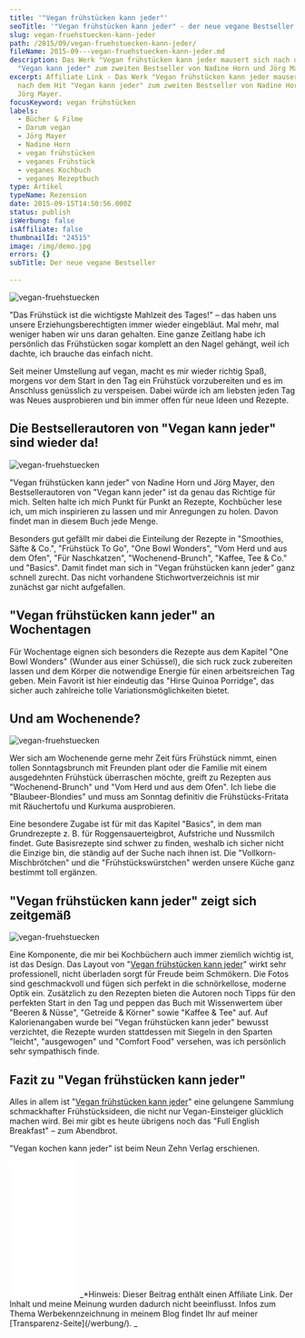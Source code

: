 ```yaml
---
title: '"Vegan frühstücken kann jeder"'
seoTitle: '"Vegan frühstücken kann jeder" - der neue vegane Bestseller'
slug: vegan-fruehstuecken-kann-jeder
path: /2015/09/vegan-fruehstuecken-kann-jeder/
fileName: 2015-09---vegan-fruehstuecken-kann-jeder.md
description: Das Werk "Vegan frühstücken kann jeder mausert sich nach dem Hit
  "Vegan kann jeder" zum zweiten Bestseller von Nadine Horn und Jörg Mayer.
excerpt: Affiliate Link - Das Werk "Vegan frühstücken kann jeder mausert sich
  nach dem Hit "Vegan kann jeder" zum zweiten Bestseller von Nadine Horn und
  Jörg Mayer.
focusKeyword: vegan frühstücken
labels:
  - Bücher & Filme
  - Darum vegan
  - Jörg Mayer
  - Nadine Horn
  - vegan frühstücken
  - veganes Frühstück
  - veganes Kochbuch
  - veganes Rezeptbuch
type: Artikel
typeName: Rezension
date: 2015-09-15T14:50:56.000Z
status: publish
isWerbung: false
isAffiliate: false
thumbnailId: "24515"
image: /img/demo.jpg
errors: {}
subTitle: Der neue vegane Bestseller
  
---
```


![vegan-fruehstuecken](http://cardamonchai.com/wp-content/uploads/2019/06/vegan-fruehstuecken-4-400x267.jpg "[ ](https://amzn.to/2MLMzp8)  Blaubeer-Blondies")

"Das Frühstück ist die wichtigste Mahlzeit des Tages!" – das haben uns unsere
Erziehungsberechtigten immer wieder eingebläut. Mal mehr, mal weniger haben wir
uns daran gehalten. Eine ganze Zeitlang habe ich persönlich das Frühstücken
sogar komplett an den Nagel gehängt, weil ich dachte, ich brauche das einfach
nicht.

Seit meiner Umstellung auf vegan, macht es mir wieder richtig Spaß, morgens vor
dem Start in den Tag ein Frühstück vorzubereiten und es im Anschluss genüsslich
zu verspeisen. Dabei würde ich am liebsten jeden Tag was Neues ausprobieren und
bin immer offen für neue Ideen und Rezepte.

## Die Bestsellerautoren von "Vegan kann jeder" sind wieder da!

![vegan-fruehstuecken](http://cardamonchai.com/wp-content/uploads/2019/06/vegan-fruehstuecken-2-400x600.jpg "[ ](https://amzn.to/2MLMzp8)  Amaranth-Cracker")

"Vegan frühstücken kann jeder" von Nadine Horn und Jörg Mayer, den
Bestsellerautoren von "Vegan kann jeder" ist da genau das Richtige für mich.
Selten halte ich mich Punkt für Punkt an Rezepte, Kochbücher lese ich, um mich
inspirieren zu lassen und mir Anregungen zu holen. Davon findet man in diesem
Buch jede Menge.

Besonders gut gefällt mir dabei die Einteilung der Rezepte in "Smoothies, Säfte
&amp; Co.", "Frühstück To Go", "One Bowl Wonders", "Vom Herd und aus dem Ofen",
"Für Naschkatzen", "Wochenend-Brunch", "Kaffee, Tee &amp; Co." und "Basics".
Damit findet man sich in "Vegan frühstücken kann jeder" ganz schnell zurecht.
Das nicht vorhandene Stichwortverzeichnis ist mir zunächst gar nicht
aufgefallen.

## "Vegan frühstücken kann jeder" an Wochentagen

Für Wochentage eignen sich besonders die Rezepte aus dem Kapitel "One Bowl
Wonders" (Wunder aus einer Schüssel), die sich ruck zuck zubereiten lassen und
dem Körper die notwendige Energie für einen arbeitsreichen Tag geben. Mein
Favorit ist hier eindeutig das "Hirse Quinoa Porridge", das sicher auch
zahlreiche tolle Variationsmöglichkeiten bietet.

## Und am Wochenende?

![vegan-fruehstuecken](http://cardamonchai.com/wp-content/uploads/2019/06/vegan-fruehstuecken-3-400x267.jpg "[ ](https://amzn.to/2MLMzp8)  Green Smoothie Bowl")

Wer sich am Wochenende gerne mehr Zeit fürs Frühstück nimmt, einen tollen
Sonntagsbrunch mit Freunden plant oder die Familie mit einem ausgedehnten
Frühstück überraschen möchte, greift zu Rezepten aus "Wochenend-Brunch" und "Vom
Herd und aus dem Ofen". Ich liebe die "Blaubeer-Blondies" und muss am Sonntag
definitiv die Frühstücks-Fritata mit Räuchertofu und Kurkuma ausprobieren.

Eine besondere Zugabe ist für mit das Kapitel "Basics", in dem man Grundrezepte
z. B. für Roggensauerteigbrot, Aufstriche und Nussmilch findet. Gute
Basisrezepte sind schwer zu finden, weshalb ich sicher nicht die Einzige bin,
die ständig auf der Suche nach ihnen ist. Die "Vollkorn-Mischbrötchen" und die
"Frühstückswürstchen" werden unsere Küche ganz bestimmt toll ergänzen.

## "Vegan frühstücken kann jeder" zeigt sich zeitgemäß

![vegan-fruehstuecken](http://cardamonchai.com/wp-content/uploads/2019/06/vegan-fruehstuecken-1-400x267.jpg "[ ](https://amzn.to/2MLMzp8)  Rohe Käsekuchentörtchen")

Eine Komponente, die mir bei Kochbüchern auch immer ziemlich wichtig ist, ist
das Design. Das Layout von
"[Vegan frühstücken kann jeder](https://amzn.to/2MLMzp8)" wirkt sehr
professionell, nicht überladen sorgt für Freude beim Schmökern. Die Fotos sind
geschmackvoll und fügen sich perfekt in die schnörkellose, moderne Optik ein.
Zusätzlich zu den Rezepten bieten die Autoren noch Tipps für den perfekten Start
in den Tag und peppen das Buch mit Wissenwertem über "Beeren &amp; Nüsse",
"Getreide &amp; Körner" sowie "Kaffee &amp; Tee" auf. Auf Kalorienangaben wurde
bei "Vegan frühstücken kann jeder" bewusst verzichtet, die Rezepte wurden
stattdessen mit Siegeln in den Sparten "leicht", "ausgewogen" und "Comfort Food"
versehen, was ich persönlich sehr sympathisch finde.

## Fazit zu "Vegan frühstücken kann jeder"

Alles in allem ist "[Vegan frühstücken kann jeder](https://amzn.to/2MLMzp8)"
eine gelungene Sammlung schmackhafter Frühstücksideen, die nicht nur
Vegan-Einsteiger glücklich machen wird. Bei mir gibt es heute übrigens noch das
"Full English Breakfast" – zum Abendbrot.

"Vegan kochen kann jeder" ist beim Neun Zehn Verlag erschienen.

<iframe style="width: 120px; height: 240px;" src="//ws-eu.amazon-adsystem.com/widgets/q?ServiceVersion=20070822&amp;OneJS=1&amp;Operation=GetAdHtml&amp;MarketPlace=DE&amp;source=ac&amp;ref=qf_sp_asin_til&amp;ad_type=product_link&amp;tracking_id=cardamonchai-21&amp;marketplace=amazon&amp;region=DE&amp;placement=394249163X&amp;asins=394249163X&amp;linkId=31c0307441004125afc03f9dd800609e&amp;show_border=true&amp;link_opens_in_new_window=true&amp;price_color=c4c4c4&amp;title_color=5c9b72&amp;bg_color=ffffff" frameborder="0" marginwidth="0" marginheight="0" scrolling="no"></iframe> _*Hinweis: Dieser Beitrag enthält einen Affiliate Link. Der Inhalt und meine Meinung wurden dadurch nicht beeinflusst. Infos zum Thema Werbekennzeichnung in meinem Blog findet Ihr auf meiner  [Transparenz-Seite](/werbung/). _

  
